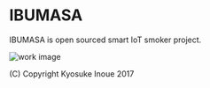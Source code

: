 # IBUMASA
IBUMASA is open sourced smart IoT smoker project.

![work image](https://i.gyazo.com/181e9c542f4bf0d40fe815753d6c86d0.png)

(C) Copyright Kyosuke Inoue 2017
